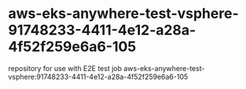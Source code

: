 # aws-eks-anywhere-test-vsphere-91748233-4411-4e12-a28a-4f52f259e6a6-105
repository for use with E2E test job aws-eks-anywhere-test-vsphere:91748233-4411-4e12-a28a-4f52f259e6a6-105
